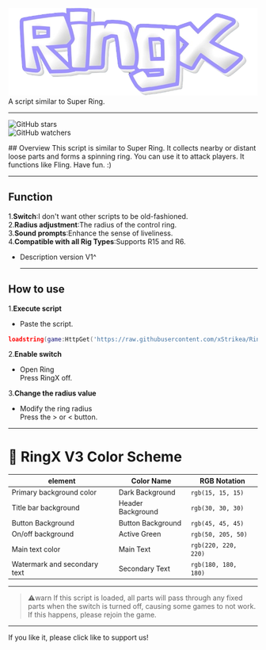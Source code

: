 ![logo](image/logo.png)
A script similar to Super Ring.  

---

![GitHub stars](https://img.shields.io/github/stars/xStrikea/RingX?style=social)  
![GitHub watchers](https://img.shields.io/github/watchers/xStrikea/RingX?style=social)
</div>
## Overview  
This script is similar to Super Ring. It collects nearby or distant loose parts and forms a spinning ring. You can use it to attack players. It functions like Fling. Have fun.    :)  

  ---
  
## Function  
1.**Switch**:I don't want other scripts to be old-fashioned.  
2.**Radius adjustment**:The radius of the control ring.  
3.**Sound prompts**:Enhance the sense of liveliness.  
4.**Compatible with all Rig Types**:Supports R15 and R6.  
- Description version V1^  

  ---

## How to use  
1.**Execute script**  
- Paste the script.  
```lua
loadstring(game:HttpGet('https://raw.githubusercontent.com/xStrikea/RingX/refs/heads/main/deta/V3/RingX.lua'))()
```  
  
2.**Enable switch**  
- Open Ring  
Press RingX off.  
  
3.**Change the radius value**  
- Modify the ring radius  
Press the > or < button.  

---

# 🎨 RingX V3 Color Scheme

| element              | Color Name        | RGB Notation         |
|-----------------------|------------------|----------------------|
| Primary background color            | Dark Background  | `rgb(15, 15, 15)`     |
| Title bar background            | Header Background| `rgb(30, 30, 30)`     |
| Button Background              | Button Background| `rgb(45, 45, 45)`     |
| On/off background          | Active Green     | `rgb(50, 205, 50)`    |
| Main text color             | Main Text        | `rgb(220, 220, 220)`  |
| Watermark and secondary text        | Secondary Text   | `rgb(180, 180, 180)`  |

---

> ⚠️warn
>If this script is loaded, all parts will pass through any fixed parts when the switch is turned off, causing some games to not work. If this happens, please rejoin the game.

---

If you like it, please click like to support us!


